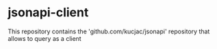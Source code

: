 # jsonapi-client
This repository contains the 'github.com/kucjac/jsonapi' repository that allows to query as a client

